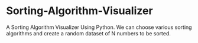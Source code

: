 # Sorting-Algorithm-Visualizer
A Sorting Algorithm Visualizer Using Python. We can choose various sorting algorithms and create a random dataset of N numbers to be sorted.
